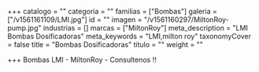 +++
catalogo = ""
categoria = ""
familias = ["Bombas"]
galeria = ["/v1561161109/LMI.jpg"]
id = ""
imagen = "/v1561160297/MiltonRoy-pump.jpg"
industrias = []
marcas = ["MiltonRoy"]
meta_description = "LMI Bombas Dosificadoras"
meta_keywords = "LMI,milton roy"
taxonomyCover = false
title = "Bombas Dosificadoras"
titulo = ""
weight = ""

+++
Bombas LMI - MiltonRoy - Consultenos !!